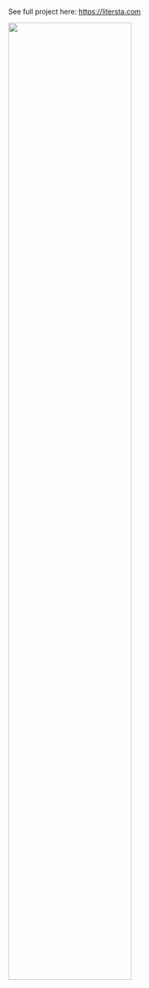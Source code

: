 
See full project here: https://litersta.com

<a href="url"><img src="https://litersta.website/img/server_background.jpg" align="left" height="70%" width="70%" ></a>
